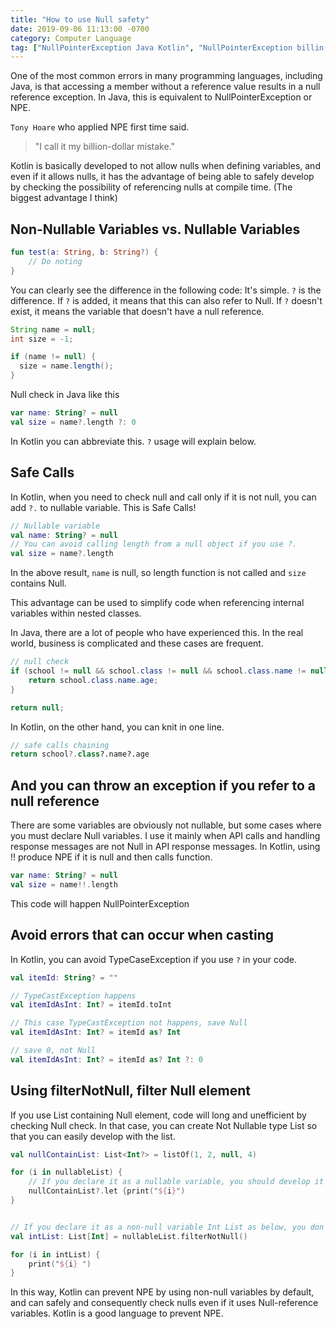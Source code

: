 ```yaml
---
title: "How to use Null safety"
date: 2019-09-06 11:13:00 -0700
category: Computer Language
tag: ["NullPointerException Java Kotlin", "NullPointerException billin dollar mistake"]
---
```



One of the most common errors in many programming languages, including Java, is that accessing a member without a reference value results in a null reference exception. In Java, this is equivalent to NullPointerException or NPE.

`Tony Hoare` who applied NPE first time said.

> "I call it my billion-dollar mistake."

Kotlin is basically developed to not allow nulls when defining variables, and even if it allows nulls, it has the advantage of being able to safely develop by checking the possibility of referencing nulls at compile time. (The biggest advantage I think)




## Non-Nullable Variables vs. Nullable Variables

```kotlin
fun test(a: String, b: String?) {
    // Do noting
}
```

You can clearly see the difference in the following code: It's simple. `?` is the difference.
If `?` is added, it means that this can also refer to Null. If `?` doesn't exist, it means the variable that doesn't have a null reference.

```java
String name = null;
int size = -1;

if (name != null) {
  size = name.length();
}
```

Null check in Java like this

```kotlin
var name: String? = null
val size = name?.length ?: 0
```


In Kotlin you can abbreviate this.
`?` usage will explain below.


## Safe Calls
In Kotlin, when you need to check null and call only if it is not null, you can add `?.` to nullable variable.
This is Safe Calls!


```kotlin
// Nullable variable
val name: String? = null
// You can avoid calling length from a null object if you use ?.
val size = name?.length
```


In the above result, `name` is null, so length function is not called and `size` contains Null.

This advantage can be used to simplify code when referencing internal variables within nested classes.

In Java, there are a lot of people who have experienced this. In the real world, business is complicated and these cases are frequent.
```java
// null check
if (school != null && school.class != null && school.class.name != null) {
	return school.class.name.age;
}

return null;
```

In Kotlin, on the other hand, you can knit in one line.

```kotlin
// safe calls chaining
return school?.class?.name?.age
```


## And you can throw an exception if you refer to a null reference

There are some variables are obviously not nullable, but some cases where you must declare Null variables.
I use it mainly when API calls and handling response messages are not Null in API response messages. In Kotlin, using !! produce NPE if it is null and then calls function.

```kotlin
var name: String? = null
val size = name!!.length
```

This code will happen NullPointerException


## Avoid errors that can occur when casting

In Kotlin, you can avoid TypeCaseException if you use `?` in your code.

```kotlin
val itemId: String? = ""

// TypeCastException happens
val itemIdAsInt: Int? = itemId.toInt

// This case TypeCastException not happens, save Null
val itemIdAsInt: Int? = itemId as? Int

// save 0, not Null
val itemIdAsInt: Int? = itemId as? Int ?: 0
```


## Using filterNotNull, filter Null element

If you use List containing Null element, code will long and unefficient by checking Null check. In that case, you can create Not Nullable type List so that you can easily develop with the list.

```kotlin
val nullContainList: List<Int?> = listOf(1, 2, null, 4)

for (i in nullableList) {
	// If you declare it as a nullable variable, you should develop it with null in mind whenever you use that variable like below
	nullContainList?.let {print("${i}")
}


// If you declare it as a non-null variable Int List as below, you don't have to worry about Null.
val intList: List[Int] = nullableList.filterNotNull()

for (i in intList) {
	print("${i} ")
}
```

In this way, Kotlin can prevent NPE by using non-null variables by default, and can safely and consequently check nulls even if it uses Null-reference variables.
Kotlin is a good language to prevent NPE.

